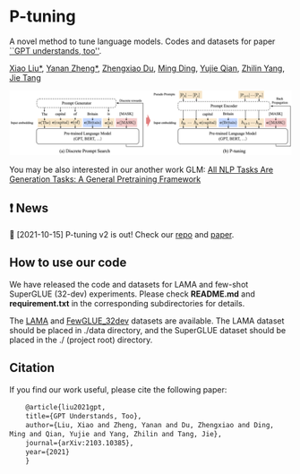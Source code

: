 # P-tuning
A novel method to tune language models. Codes and datasets for paper [``GPT understands, too''](https://arxiv.org/abs/2103.10385).

[Xiao Liu*](https://scholar.google.com.hk/citations?user=VKI8EhUAAAAJ&hl=zh-CN), [Yanan Zheng*](zheng-yanan.github.io), [Zhengxiao Du](https://scholar.google.com/citations?user=A8x07E0AAAAJ&hl=en), [Ming Ding](https://scholar.google.com/citations?user=Va50YzkAAAAJ&hl=en), [Yujie Qian](https://scholar.google.com/citations?user=93a-9kkAAAAJ&hl=en), [Zhilin Yang](https://scholar.google.com.hk/citations?user=7qXxyJkAAAAJ&hl=en), [Jie Tang](http://keg.cs.tsinghua.edu.cn/jietang/)

![](img/PT.png)

You may be also interested in our another work GLM: [All NLP Tasks Are Generation Tasks: A General Pretraining Framework](https://github.com/THUDM/GLM)

## ❗ News 

🌟 [2021-10-15] P-tuning v2 is out! Check our [repo](https://github.com/THUDM/P-tuning-v2) and [paper](https://arxiv.org/abs/2110.07602).

## How to use our code
We have released the code and datasets for LAMA and few-shot SuperGLUE (32-dev) experiments. Please check **README.md** and **requirement.txt** in the corresponding subdirectories for details.

The [LAMA](https://cloud.tsinghua.edu.cn/f/21b9dcf05cc44adfad25/?dl=1) and [FewGLUE_32dev](https://github.com/THUDM/P-tuning/tree/main/FewGLUE_32dev) datasets are available. The LAMA dataset should be placed in ./data directory, and the SuperGLUE dataset should be placed in the ./ (project root) directory.

## Citation

If you find our work useful, please cite the following paper:
```
    @article{liu2021gpt,
    title={GPT Understands, Too},
    author={Liu, Xiao and Zheng, Yanan and Du, Zhengxiao and Ding, Ming and Qian, Yujie and Yang, Zhilin and Tang, Jie},
    journal={arXiv:2103.10385},
    year={2021}
    }
```
